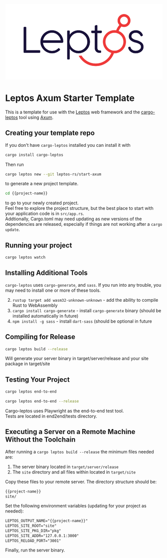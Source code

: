 <picture>
    <source srcset="https://raw.githubusercontent.com/leptos-rs/leptos/main/docs/logos/Leptos_logo_Solid_White.svg" media="(prefers-color-scheme: dark)">
    <img src="https://raw.githubusercontent.com/leptos-rs/leptos/main/docs/logos/Leptos_logo_RGB.svg" alt="Leptos Logo">
</picture>

# Leptos Axum Starter Template

This is a template for use with the
[Leptos](https://github.com/leptos-rs/leptos) web framework and the
[cargo-leptos](https://github.com/akesson/cargo-leptos) tool using
[Axum](https://github.com/tokio-rs/axum).

## Creating your template repo

If you don't have `cargo-leptos` installed you can install it with

```bash
cargo install cargo-leptos
```

Then run

```bash
cargo leptos new --git leptos-rs/start-axum
```

to generate a new project template.

```bash
cd {{project-name}}
```

to go to your newly created project.\
Feel free to explore the project structure, but the best place to start with
your application code is in `src/app.rs`.\
Addtionally, Cargo.toml may need updating as new versions of the dependencies
are released, especially if things are not working after a `cargo update`.

## Running your project

```bash
cargo leptos watch
```

## Installing Additional Tools

`cargo-leptos` uses `cargo-generate`, and `sass`. If you run into any trouble,
you may need to install one or more of these tools.

2. `rustup target add wasm32-unknown-unknown` - add the ability to compile Rust
   to WebAssembly
3. `cargo install cargo-generate` - install `cargo-generate` binary (should be
   installed automatically in future)
4. `npm install -g sass` - install `dart-sass` (should be optional in future

## Compiling for Release

```bash
cargo leptos build --release
```

Will generate your server binary in target/server/release and your site package
in target/site

## Testing Your Project

```bash
cargo leptos end-to-end
```

```bash
cargo leptos end-to-end --release
```

Cargo-leptos uses Playwright as the end-to-end test tool.\
Tests are located in end2end/tests directory.

## Executing a Server on a Remote Machine Without the Toolchain

After running a `cargo leptos build --release` the minimum files needed are:

1. The server binary located in `target/server/release`
2. The `site` directory and all files within located in `target/site`

Copy these files to your remote server. The directory structure should be:

```text
{{project-name}}
site/
```

Set the following environment variables (updating for your project as needed):

```text
LEPTOS_OUTPUT_NAME="{{project-name}}"
LEPTOS_SITE_ROOT="site"
LEPTOS_SITE_PKG_DIR="pkg"
LEPTOS_SITE_ADDR="127.0.0.1:3000"
LEPTOS_RELOAD_PORT="3001"
```

Finally, run the server binary.
